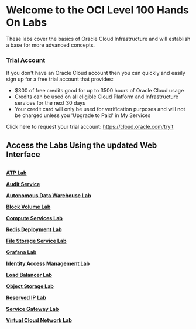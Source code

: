 # Welcome to the OCI Level 100 Hands On Labs

These labs cover the basics of Oracle Cloud Infrastructure and will establish a base for more advanced concepts.  

### Trial Account
If you don't have an Oracle Cloud account then you can quickly and easily sign up for a free trial account that provides:
- $300 of free credits good for up to 3500 hours of Oracle Cloud usage
- Credits can be used on all eligible Cloud Platform and Infrastructure services for the next 30 days
- Your credit card will only be used for verification purposes and will not be charged unless you 'Upgrade to Paid' in My Services
  
Click here to request your trial account: https://cloud.oracle.com/tryit

## Access the Labs Using the updated Web Interface

##

**[ATP Lab](https://oracle.github.io/learning-library/ospa-library/oci/L100-LAB/ATP_Lab/)**  

**[Audit Service](https://oracle.github.io/learning-library/ospa-library/oci/L100-LAB/Audit_Service/)**  

**[Autonomous Data Warehouse Lab](https://oracle.github.io/learning-library/ospa-library/oci/L100-LAB/Autonomous_Data_Warehouse/)**  

**[Block Volume Lab](https://oracle.github.io/learning-library/ospa-library/oci/L100-LAB/Block_Volume/)**  

**[Compute Services Lab](https://oracle.github.io/learning-library/ospa-library/oci/L100-LAB/Compute_Services/)**  

**[Redis Deployment Lab](https://oracle.github.io/learning-library/ospa-library/oci/L100-LAB/Deploy_Redis/)**  

**[File Storage Service Lab](https://oracle.github.io/learning-library/ospa-library/oci/L100-LAB/File_Storage_Service/)**  

**[Grafana Lab](https://oracle.github.io/learning-library/ospa-library/oci/L100-LAB/Grafana/)**  

**[Identity Access Management Lab](https://oracle.github.io/learning-library/ospa-library/oci/L100-LAB/Identity_Access_Management/)**  

**[Load Balancer Lab](https://oracle.github.io/learning-library/ospa-library/oci/L100-LAB/Load_Balancer/)**  

**[Object Storage Lab](https://oracle.github.io/learning-library/ospa-library/oci/L100-LAB/Object_Storage/)**  

**[Reserved IP Lab](https://oracle.github.io/learning-library/ospa-library/oci/L100-LAB/Using_Reserved_Public_IP/)**  

**[Service Gateway Lab](https://oracle.github.io/learning-library/ospa-library/oci/L100-LAB/Using_Service_Gateway/)**  

**[Virtual Cloud Network Lab](https://oracle.github.io/learning-library/ospa-library/oci/L100-LAB/Virtual_Cloud_Network/)**  


<!--  comment out for testing purposes

## Access the Labs Using Our Web Interface
**[Click here](https://oracle.github.io/learning-library/oci-library/L100-LAB)** to use our easy to navigate HTML format

-->